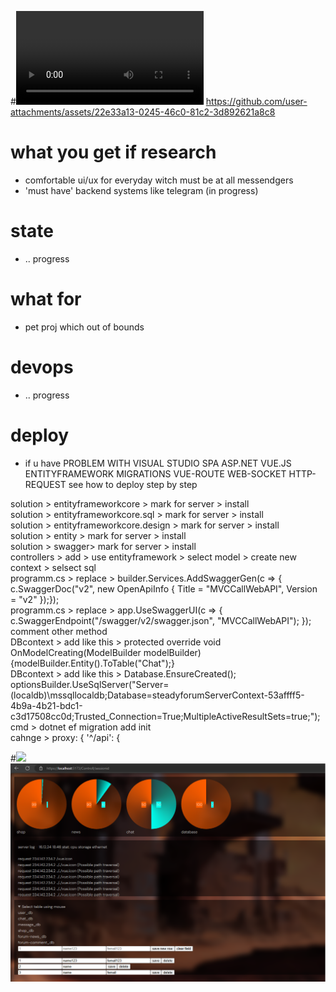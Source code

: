 

#![](https://github.com/inracer/steadyforum/blob/master/steadyforum_preview.mp4?raw=true)
https://github.com/user-attachments/assets/22e33a13-0245-46c0-81c2-3d892621a8c8


# what you get if research
- comfortable ui/ux for everyday witch must be at all messendgers
- 'must have' backend systems like telegram (in progress)
# state
- .. progress
# what for
- pet proj which out of bounds
# devops
- .. progress
# deploy
- if u have PROBLEM WITH VISUAL STUDIO SPA ASP.NET VUE.JS ENTITYFRAMEWORK MIGRATIONS VUE-ROUTE WEB-SOCKET HTTP-REQUEST see how to deploy step by step
    
solution > entityframeworkcore > mark for server > install  
solution > entityframeworkcore.sql > mark for server > install  
solution > entityframeworkcore.design > mark for server > install  
solution > entity > mark for server > install  
solution > swagger> mark for server > install  
controllers > add > use entityframework > select model > create new context > selsect sql  
programm.cs > replace > builder.Services.AddSwaggerGen(c => { c.SwaggerDoc("v2", new OpenApiInfo { Title = "MVCCallWebAPI", Version = "v2" });});  
programm.cs > replace > app.UseSwaggerUI(c => {  c.SwaggerEndpoint("/swagger/v2/swagger.json", "MVCCallWebAPI"); });  
comment other method  
DBcontext > add like this > protected override void OnModelCreating(ModelBuilder modelBuilder) {modelBuilder.Entity<Chat>().ToTable("Chat");}  
DBcontext > add like this > Database.EnsureCreated();  
optionsBuilder.UseSqlServer("Server=(localdb)\\mssqllocaldb;Database=steadyforumServerContext-53affff5-4b9a-4b21-bdc1-c3d17508cc0d;Trusted_Connection=True;MultipleActiveResultSets=true;");  
cmd > dotnet ef migration add init  
cahnge > proxy: { '^/api': {

#![](https://github.com/inracer/steadyforum/blob/master/admin_preview.png?raw=true)
![alt text](https://github.com/unracer/steadyforum/blob/master/admin_preview.png?raw=true)
